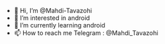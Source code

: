 - 👋 Hi, I’m @Mahdi-Tavazohi
- 👀 I’m interested in android
- 🌱 I’m currently learning android
- 📫 How to reach me Telegram : @Mahdi_Tavazohi

<!---
Mahdi-Tavazohi/Mahdi-Tavazohi is a ✨ special ✨ repository because its `README.md` (this file) appears on your GitHub profile.
You can click the Preview link to take a look at your changes.
--->
